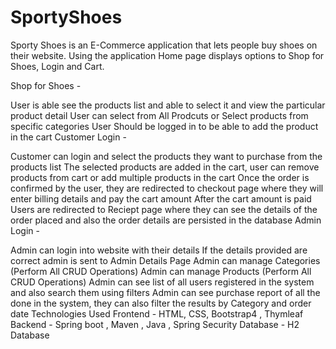 # SportyShoes
Sporty Shoes is an E-Commerce application that lets people buy shoes on their website.
Using the application
Home page displays options to Shop for Shoes, Login and Cart.

Shop for Shoes -

User is able see the products list and able to select it and view the particular product detail
User can select from All Prodcuts or Select products from specific categories
User Should be logged in to be able to add the product in the cart
Customer Login -

Customer can login and select the products they want to purchase from the products list
The selected products are added in the cart, user can remove products from cart or add multiple products in the cart
Once the order is confirmed by the user, they are redirected to checkout page where they will enter billing details and pay the cart amount
After the cart amount is paid Users are redirected to Reciept page where they can see the details of the order placed and also the order details are persisted in the database
Admin Login -

Admin can login into website with their details
If the details provided are correct admin is sent to Admin Details Page
Admin can manage Categories (Perform All CRUD Operations)
Admin can manage Products (Perform All CRUD Operations)
Admin can see list of all users registered in the system and also search them using filters
Admin can see purchase report of all the done in the system, they can also filter the results by Category and order date
Technologies Used
Frontend - HTML, CSS, Bootstrap4 , Thymleaf
Backend - Spring boot , Maven , Java , Spring Security
Database - H2 Database
